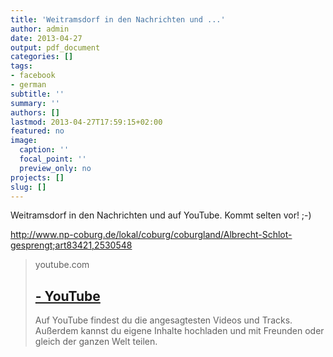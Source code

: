 ```yaml
---
title: 'Weitramsdorf in den Nachrichten und ...'
author: admin
date: 2013-04-27
output: pdf_document
categories: []
tags:
- facebook
- german
subtitle: ''
summary: ''
authors: []
lastmod: 2013-04-27T17:59:15+02:00
featured: no
image:
  caption: ''
  focal_point: ''
  preview_only: no
projects: []
slug: []
---
```

Weitramsdorf in den Nachrichten und auf YouTube. Kommt selten vor! ;-)

http://www.np-coburg.de/lokal/coburg/coburgland/Albrecht-Schlot-gesprengt;art83421,2530548
> youtube.com
> ## [ - YouTube](http://www.youtube.com/watch?v=ZqFkJn4R2c8)
>
>Auf YouTube findest du die angesagtesten Videos und Tracks. Außerdem kannst du eigene Inhalte hochladen und mit Freunden oder gleich der ganzen Welt teilen.

